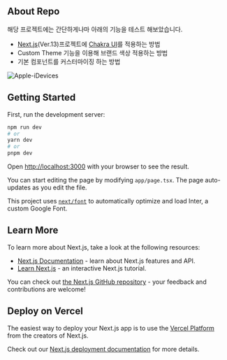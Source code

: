 ## About Repo

해당 프로젝트에는 간단하게나마 아래의 기능을 테스트 해보았습니다.

- [Next.js](https://nextjs.org/)(Ver.13)프로젝트에 [Chakra UI](https://chakra-ui.com/)를 적용하는 방법
- Custom Theme 기능을 이용해 브랜드 색상 적용하는 방법
- 기본 컴포넌트를 커스터마이징 하는 방법

![Apple-iDevices](https://github.com/emoket/chakraui-nextjs-playground/assets/8438711/3f17c283-bfa3-4e53-9cdf-bc96d6fe1501)


## Getting Started

First, run the development server:

```bash
npm run dev
# or
yarn dev
# or
pnpm dev
```

Open [http://localhost:3000](http://localhost:3000) with your browser to see the result.

You can start editing the page by modifying `app/page.tsx`. The page auto-updates as you edit the file.

This project uses [`next/font`](https://nextjs.org/docs/basic-features/font-optimization) to automatically optimize and load Inter, a custom Google Font.

## Learn More

To learn more about Next.js, take a look at the following resources:

- [Next.js Documentation](https://nextjs.org/docs) - learn about Next.js features and API.
- [Learn Next.js](https://nextjs.org/learn) - an interactive Next.js tutorial.

You can check out [the Next.js GitHub repository](https://github.com/vercel/next.js/) - your feedback and contributions are welcome!

## Deploy on Vercel

The easiest way to deploy your Next.js app is to use the [Vercel Platform](https://vercel.com/new?utm_medium=default-template&filter=next.js&utm_source=create-next-app&utm_campaign=create-next-app-readme) from the creators of Next.js.

Check out our [Next.js deployment documentation](https://nextjs.org/docs/deployment) for more details.
